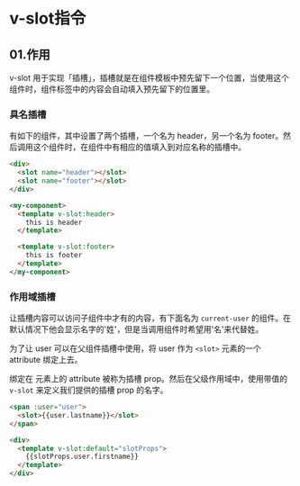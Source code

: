 # v-slot指令
## 01.作用
v-slot 用于实现「插槽」，插槽就是在组件模板中预先留下一个位置，当使用这个组件时，组件标签中的内容会自动填入预先留下的位置里。

### 具名插槽
有如下的组件，其中设置了两个插槽，一个名为 header，另一个名为 footer。然后调用这个组件时，在组件中有相应的值填入到对应名称的插槽中。
```html
<div>
  <slot name="header"></slot>
  <slot name="footer"></slot>
</div>
```
```html
<my-component>
  <template v-slot:header>
    this is header
  </template>

  <template v-slot:footer>
    this is footer
  </template>
</my-component>
```

### 作用域插槽
让插槽内容可以访问子组件中才有的内容，有下面名为 `current-user` 的组件。在默认情况下他会显示名字的'姓'，但是当调用组件时希望用'名'来代替姓。

为了让 user 可以在父组件插槽中使用，将 user 作为 `<slot>` 元素的一个 attribute 绑定上去。

绑定在 <slot> 元素上的 attribute 被称为插槽 prop。然后在父级作用域中，使用带值的 `v-slot` 来定义我们提供的插槽 prop 的名字。
```html
<span :user="user">
  <slot>{{user.lastname}}</slot>
</span>
```
```html
<div>
  <template v-slot:default="slotProps">
    {{slotProps.user.firstname}}
  </template>
</div>
```